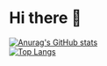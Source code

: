 # Hi there 👋
  
[![Anurag's GitHub stats](https://github-readme-stats.vercel.app/api?username=unkomorasi01)](https://github.com/anuraghazra/github-readme-stats)  
[![Top Langs](https://github-readme-stats.vercel.app/api/top-langs/?username=unkomorasi01)](https://github.com/anuraghazra/github-readme-stats)
